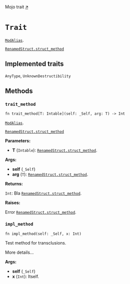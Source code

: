 Mojo trait [🡭](https://github.com/mlange-42/modo/blob/main/test/src/mod.mojo)

# `Trait`

[`ModAlias`](_index.md#aliases).

[`RenamedStruct.struct_method`](RenamedStruct-.md#struct_method)

## Implemented traits

`AnyType`, `UnknownDestructibility`

## Methods

### `trait_method`

```mojo
fn trait_method[T: Intable](self: _Self, arg: T) -> Int
```

[`ModAlias`](_index.md#aliases).

[`RenamedStruct.struct_method`](RenamedStruct-.md#struct_method)

**Parameters:**

- **T** (`Intable`): [`RenamedStruct.struct_method`](RenamedStruct-.md#struct_method).

**Args:**

- **self** (`_Self`)
- **arg** (`T`): [`RenamedStruct.struct_method`](RenamedStruct-.md#struct_method).

**Returns:**

`Int`: Bla [`RenamedStruct.struct_method`](RenamedStruct-.md#struct_method).

**Raises:**

Error [`RenamedStruct.struct_method`](RenamedStruct-.md#struct_method).

### `impl_method`

```mojo
fn impl_method(self: _Self, x: Int)
```

Test method for transclusions.

More details...

**Args:**

- **self** (`_Self`)
- **x** (`Int`): Itself.



